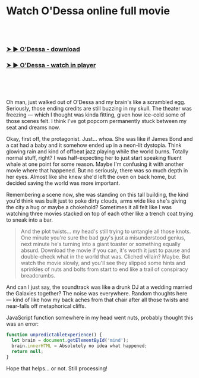 <h1>Watch O'Dessa online full movie</h1>


<br><br>

<h3><a href="https://Andys-calnouthoughstar1979.github.io/khsturhzwn/">➤ ► O'Dessa - download</a></h3> 
<h3><a href="https://Andys-calnouthoughstar1979.github.io/khsturhzwn/">➤ ► O'Dessa - watch in player</a></h3>


<br><br><br>


Oh man, just walked out of O'Dessa and my brain's like a scrambled egg. Seriously, those ending credits are still buzzing in my skull. The theater was freezing — which I thought was kinda fitting, given how ice-cold some of those scenes felt. I think I've got popcorn permanently stuck between my seat and dreams now.

Okay, first off, the protagonist. Just... whoa. She was like if James Bond and a cat had a baby and it somehow ended up in a neon-lit dystopia. Think glowing rain and kind of offbeat jazz playing while the world burns. Totally normal stuff, right? I was half-expecting her to just start speaking fluent whale at one point for some reason. Maybe I'm confusing it with another movie where that happened. But no seriously, there was so much depth in her eyes. Almost like she knew she'd left the oven on back home, but decided saving the world was more important.

Remembering a scene now, she was standing on this tall building, the kind you'd think was built just to poke dirty clouds, arms wide like she's giving the city a hug or maybe a chokehold? Sometimes it all felt like I was watching three movies stacked on top of each other like a trench coat trying to sneak into a bar.

> And the plot twists... my head's still trying to untangle all those knots. One minute you're sure the bad guy's just a misunderstood genius, next minute he's turning into a giant toaster or something equally absurd. Download the movie if you can, it's worth it just to pause and double-check what in the world that was. Cliched villain? Maybe. But watch the movie slowly, and you'll see they slipped some hints and sprinkles of nuts and bolts from start to end like a trail of conspiracy breadcrumbs.

And can I just say, the soundtrack was like a drunk DJ at a wedding married the Galaxies together? The noise was everywhere. Random thoughts here — kind of like how my back aches from that chair after all those twists and near-falls off metaphorical cliffs.

JavaScript function somewhere in my head went nuts, probably thought this was an error:

```javascript
function unpredictableExperience() {
  let brain = document.getElementById('mind');
  brain.innerHTML = Absolutely no idea what happened;
  return null;
}
```

Hope that helps... or not. Still processing!

